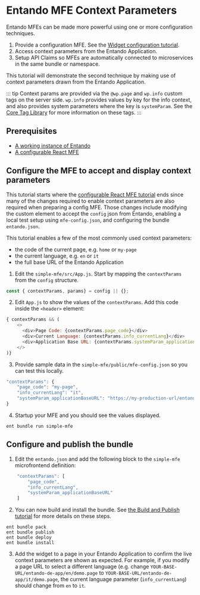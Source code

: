 # Entando MFE Context Parameters

Entando MFEs can be made more powerful using one or more configuration techniques.
1. Provide a configuration MFE. See the [Widget configuration tutorial](./widget-configuration.md).
2. Access context parameters from the Entando Application.
3. Setup API Claims so MFEs are automatically connected to microservices in the same bundle or namespace.
  
This tutorial will demonstrate the second technique by making use of context parameters drawn from the Entando Application. 

::: tip
Context params are provided via the `@wp.page` and `wp.info` custom tags on the server side. `wp.info` provides values by key for the info context, and also provides system parameters where the key is `systemParam`. See the [Core Tag Library](../../../docs/reference/freemarker-tags/freemarker-core-tags.md) for more information on these tags. 
:::

## Prerequisites
- [A working instance of Entando](../../../docs/getting-started/)
- [A configurable React MFE](./widget-configuration.md)

## Configure the MFE to accept and display context parameters
This tutorial starts where the [configurable React MFE tutorial](./widget-configuration.md) ends since many of the changes required to enable context parameters are also required when preparing a config MFE. Those changes include modifying the custom element to accept the `config` json from Entando, enabling a local test setup using `mfe-config.json`, and configuring the bundle `entando.json`. 

This tutorial enables a few of the most commonly used context parameters:
* the code of the current page, e.g. `home` or `my-page`
* the current language, e.g. `en` or `it`
* the full base URL of the Entando Application

1. Edit the `simple-mfe/src/App.js`. Start by mapping the `contextParams` from the `config` structure.
```js
const { contextParams, params} = config || {};
```
2. Edit `App.js` to show the values of the `contextParams`. Add this code inside the `<header>` element:
```js
{ contextParams && (
    <>
      <div>Page Code: {contextParams.page_code}</div>
      <div>Current Language: {contextParams.info_currentLang}</div>
      <div>Application Base URL: {contextParams.systemParam_applicationBaseURL}</div>
    </>
)}
```
3. Provide sample data in the `simple-mfe/public/mfe-config.json` so you can test this locally.
```js
"contextParams": {
    "page_code": "my-page",
    "info_currentLang": "it",
    "systemParam_applicationBaseURL": "https://my-production-url/entando-de-app"
}
```
4. Startup your MFE and you should see the values displayed.
```shell
ent bundle run simple-mfe
```

## Configure and publish the bundle

1. Edit the `entando.json` and add the following block to the `simple-mfe` microfrontend definition:
```js
    "contextParams": [
        "page_code",
        "info_currentLang",
        "systemParam_applicationBaseURL"
    ]
```
2. You can now build and install the bundle. See [the Build and Publish tutorial](../pb/publish-project-bundle.md) for more details on these steps.  
```
ent bundle pack
ent bundle publish
ent bundle deploy
ent bundle install
```
3. Add the widget to a page in your Entando Application to confirm the live context parameters are shown as expected. For example, if you modify a page URL to select a different language (e.g. change `YOUR-BASE-URL/entando-de-app/en/demo.page` to `YOUR-BASE-URL/entando-de-app/it/demo.page`, the current language parameter (`info_currentLang`) should change from `en` to `it`.




